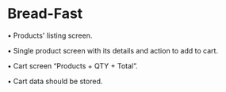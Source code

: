 # Bread-Fast
•	Products' listing screen.

•	Single product screen with its details and action to add to cart.

•	Cart screen “Products + QTY + Total”.

•	Cart data should be stored. 

